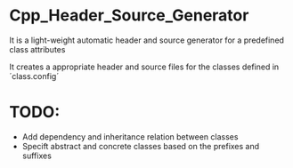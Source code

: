 # Cpp_Header_Source_Generator
 It is a light-weight automatic header and source generator for a predefined class attributes


It creates a appropriate header and source files for the classes defined in ´class.config´


# TODO:

- Add dependency and inheritance relation between classes
- Specift abstract and concrete classes based on the prefixes and suffixes